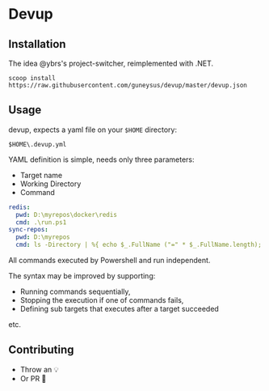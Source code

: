 # Devup

## Installation

The idea @ybrs's project-switcher, reimplemented with .NET.

```shell
scoop install https://raw.githubusercontent.com/guneysus/devup/master/devup.json
```

## Usage

devup, expects a yaml file on your `$HOME` directory:

```
$HOME\.devup.yml
```

YAML definition is simple, needs only three parameters:

- Target name
- Working Directory
- Command

```yml
redis:
  pwd: D:\myrepos\docker\redis
  cmd: .\run.ps1
sync-repos:
  pwd: D:\myrepos
  cmd: ls -Directory | %{ echo $_.FullName ("=" * $_.FullName.length); git -C $_ pull -q }
```

All commands executed by Powershell and run independent.

The syntax may be improved by supporting:

- Running commands sequentially,
- Stopping the execution if one of commands fails,
- Defining sub targets that executes after a target succeeded

etc.


## Contributing

- Throw an 💡
- Or PR 🚜

